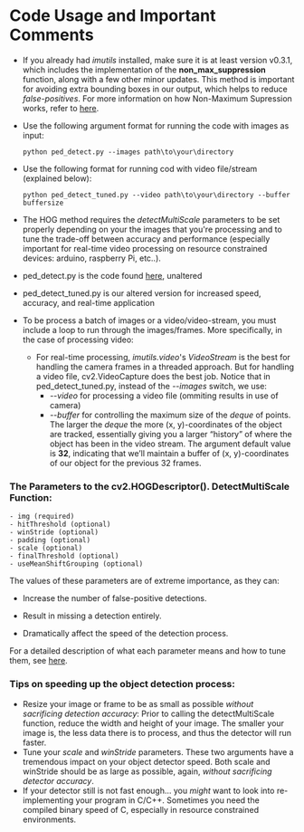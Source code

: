 # Code Usage and Important Comments

  - If you already had *imutils*  installed, make sure it is at least version v0.3.1, which includes the implementation of the **non_max_suppression**  function, along with a few other minor updates. This method is important for avoiding extra bounding boxes in our output, which helps to reduce *false-positives*. For more information on how Non-Maximum Supression works, refer to [here](https://www.pyimagesearch.com/2015/02/16/faster-non-maximum-suppression-python/).
  
  - Use the following argument format for running the code with images as input:
  
        python ped_detect.py --images path\to\your\directory
  
  - Use the following format for running cod with video file/stream (explained below):
  
        python ped_detect_tuned.py --video path\to\your\directory --buffer buffersize
   
  - The HOG method requires the *detectMultiScale* parameters to be set properly depending on your the images that you're processing and to tune the trade-off between accuracy and performance (especially important for real-time video processing on resource constrained devices: arduino, raspberry Pi, etc..).
  
  - ped_detect.py is the code found [here](), unaltered
  - ped_detect_tuned.py is our altered version for increased speed, accuracy, and real-time application
 
  - To be process a batch of images or a video/video-stream, you must include a loop to run through the images/frames. More specifically, in the case of processing video:
  
    - For real-time processing, *imutils.video*'s  *VideoStream* is the best for handling the camera frames in a threaded approach. But for handling a video file, cv2.VideoCapture  does the best job. Notice that in ped_detect_tuned.py, instead of the *--images* switch, we use:
      - *--video* for processing a video file (ommiting results in use of camera)
      - *--buffer* for controlling the maximum size of the *deque* of points. The larger the *deque*  the more (x, y)-coordinates of the object are tracked, essentially giving you a larger “history” of where the object has been in the video stream. The argument default value is **32**, indicating that we’ll maintain a buffer of (x, y)-coordinates of our object for the previous 32 frames.
  
  
 ### The Parameters to the cv2.HOGDescriptor(). DetectMultiScale Function:
 
    - img (required)
    - hitThreshold (optional)
    - winStride (optional)
    - padding (optional)
    - scale (optional)
    - finalThreshold (optional)
    - useMeanShiftGrouping (optional)
    
The values of these parameters are of extreme importance, as they can:

  - Increase the number of false-positive detections.
  
  - Result in missing a detection entirely.

  - Dramatically affect the speed of the detection process.
  
For a detailed description of what each parameter means and how to tune them, see [here](https://www.pyimagesearch.com/2015/11/16/hog-detectmultiscale-parameters-explained/).

### Tips on speeding up the object detection process:

  - Resize your image or frame to be as small as possible *without sacrificing detection accuracy*: Prior to calling the detectMultiScale  function, reduce the width and height of your image. The smaller your image is, the less data there is to process, and thus the detector will run faster.
  - Tune your *scale*  and *winStride*  parameters. These two arguments have a tremendous impact on your object detector speed. Both scale  and winStride  should be as large as possible, again, *without sacrificing detector accuracy*.
  - If your detector still is not fast enough… you *might* want to look into re-implementing your program in C/C++. Sometimes you need the compiled binary speed of C, especially in resource constrained environments.
